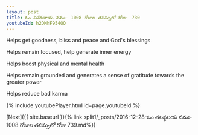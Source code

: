 ```yaml
---
layout: post
title: ఓం నివేదనాయ నమః- 1008 రోజుల తపస్సులో రోజు  730
youtubeId: h2DMhF954QQ
---
```

 
 
Helps get goodness, bliss and peace and God's blessings
 
Helps remain focused, help generate inner energy 
 
Helps boost physical and mental health 
 
Helps remain grounded and generates a sense of gratitude towards the greater power 
 
Helps reduce bad karma
 
 
 
 


{% include youtubePlayer.html id=page.youtubeId %}
 
[Next]({{ site.baseurl }}{% link  split1/_posts/2016-12-28-ఓం తలస్థలయ నమః- 1008 రోజుల తపస్సులో రోజు  739.md%})
 
